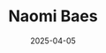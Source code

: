 ---
# Leave the homepage title empty to use the site title
title: "Naomi Baes"
date: 2025-04-05
type: landing

design:
  # Default section spacing
  spacing: "6rem"

sections:
  - block: resume-biography-3
    content:
      # Choose a user profile to display (a folder name within content/authors/)
      username: admin
      text: ""
      # Show a call-to-action button under your biography? (optional)
      button:
        text: CV
        url: uploads/resume.pdf
    design:
      css_class: dark
      background:
        color: black
        image:
          # Add your image background to assets/media/.
          filename: stacked-peaks.svg
          filters:
            brightness: 0.7
          size: cover
          position: center
          parallax: false
  - block: markdown
    content:
      title: 'Research Program'
      subtitle: ''
      text: |-
        My research program aims to understand **conceptual change**. To this end, I have developed four scalable components, together with my PhD supervisors and collaborators. 
        - **"SIBling"** is a theoretical linguistic model that reduces six well-established types of lexical semantic change (LSC) into three key dimensions: **Sentiment, Intensity, Breadth**. 
        - The **SIB Toolkit** is a computational implementation of SIBling. It measures change along these three core dimensions, and complementary variables (salience, thematic content) to uncover influential cultural forces.
        - **"LSC-Eval"** is a three-stage evaluation framework designed to (1) generate synthetic datasets simulating kinds of LSC, (2) use these to evaluate the sensitivity of various change detection methods, and (3) identify the most suitable approach for the dimension and domain of interest. 
        - I am currently **applying** *SIBling* to the mental health domain to examine how concepts such as *schizophrenia* and *autism* have evolved over time, and to uncover influential cultural forces (e.g., concept creep, pathologization, and stigmatization).

        This program of study makes four main contributions: 
        1. It introduces *SIBling*, a unified model of conceptual change grounded in historical linguistics and psychology, along with a methodological toolkit that draws on natural language processing and an evaluation framework (*LSC-Eval*) for testing and refining detection methods.
        2. It applies this toolkit to analyze semantic change in mental health discourse across historical corpora, spanning academic, media, and everyday language. 
        3. It positions *SIBling* as a cross-disciplinary resource for studying conceptual change and its cultural drivers in domains such as psychology, law, and the humanities.
        4. It lays the foundation for generalizing this model conceptual change across other domains and languages. 
  
    design:
      columns: '1' 
  - block: collection
    id: papers
    content:
      title: Featured Publications
      filters:
        folders:
          - publication
        featured_only: true
    design:
      view: article-grid
      columns: 2
  - block: collection
    content:
      title: Relevant Publications
      text: ""
      filters:
        folders:
          - publication
        exclude_featured: false
    design:
      view: citation
  - block: collection
    id: talks
    content:
      title: Invited Talks
      filters:
        folders:
          - talks
        featured_only: true
    design:
      view: article-grid
      columns: 1
  - block: collection
    id: news
    content:
      title: Recent News
      subtitle: ''
      text: ''
      filters:
        folders:
          - news
        exclude_folders:
          - resources
        author: ""
        category: ""
        tag: ""
        exclude_featured: false
        exclude_future: false
        exclude_past: false
        publication_type: ""
      page_type: post
      count: 5
      offset: 0
      order: desc
    design:
      view: date-title-summary
      spacing:
        padding: [0, 0, 0, 0]

  - block: markdown
    content:
      title: Quick Updates
      text: |
        <div style="font-size: 0.9rem">

        - **July 21–24, 2025**: Presenting at *[IC2S2'25 Norrköping](https://www.ic2s2-2025.org/)*, International Conference for Computational Social Science on "SIBling" & "LSC-Eval" (Norrköping, Sweden).
        - New *corpus data* + *scripts* now available — see [Resources](https://naomibaes.github.io/resources/) tab.
        - Serving on the *[SEM 2025](https://www.aclweb.org/portal/content/14th-joint-conference-lexical-and-computational-semantics)* Program Committee, 14th Joint Conference on Lexical and Computational Semantics (co-located with EMNLP - Suzhou, China).

        </div>
    design:
      columns: 1
      css_class: mt-4

---